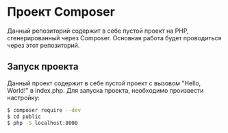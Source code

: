 # Проект Composer

Данный репозиторий содержит в себе пустой проект на PHP, сгенерированный через Composer. Основная работа будет проводиться через этот репозиторий.

## Запуск проекта

Данный проект содержит в себе пустой проект с вызовом "Hello, World!" в index.php. Для запуска проекта, необходимо произвести настройку:

```bash
$ composer require --dev
$ cd public
$ php -S localhost:8000
```